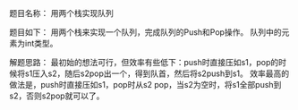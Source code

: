 题目名称：
用两个栈实现队列

题目如下：
用两个栈来实现一个队列，完成队列的Push和Pop操作。 队列中的元素为int类型。

解题思路：
最初始的想法可行，但效率有些低下：push时直接压如s1，pop的时候将s1压入s2，随后s2pop出一个，得到队首，然后将s2push到s1。
效率最高的做法是，push时直接压如s1，pop时从s2 pop，当s2为空时，将s1全部push到s2，否则s2pop就可以了。

